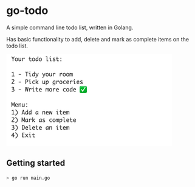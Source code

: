 # go-todo

A simple command line todo list, written in Golang.

Has basic functionality to add, delete and mark as complete items on the todo list.

![screenshot.png](./screenshot.png)

## Getting started

```bash
> go run main.go
```
